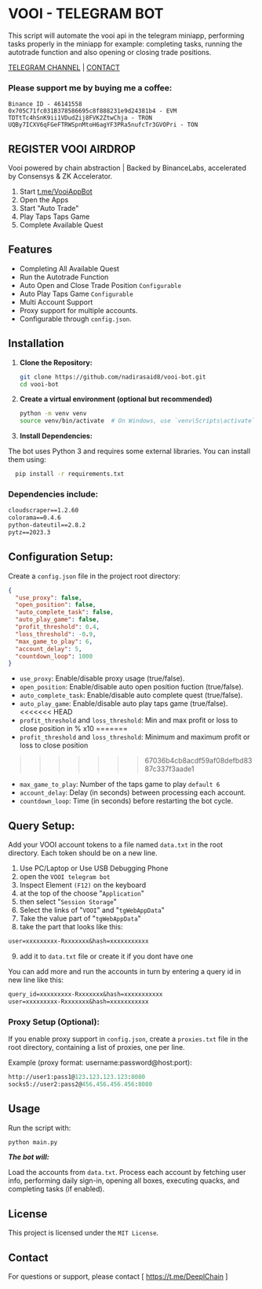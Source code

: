 # VOOI - TELEGRAM BOT

This script will automate the vooi api in the telegram miniapp, performing tasks properly in the miniapp for example: completing tasks, running the autotrade function and also opening or closing trade positions.

[TELEGRAM CHANNEL](https://t.me/Deeplchain) | [CONTACT](https://t.me/imspecials)

### Please support me by buying me a coffee: 
```
Binance ID - 46141558
0x705C71fc031B378586695c8f888231e9d24381b4 - EVM
TDTtTc4hSnK9ii1VDudZij8FVK2ZtwChja - TRON
UQBy7ICXV6qFGeFTRWSpnMtoH6agYF3PRa5nufcTr3GVOPri - TON
```

## REGISTER VOOI AIRDROP

 Vooi powered by chain abstraction | Backed by BinanceLabs, accelerated by Consensys & ZK Accelerator.
 
 1. Start [t.me/VooiAppBot](https://t.me/VooiAppBot/vooi?startapp=frenIDOP3yODG)
 2. Open the Apps 
 3. Start "Auto Trade"
 4. Play Taps Taps Game
 5. Complete Available Quest

## Features
- Completing All Available Quest
- Run the Autotrade Function
- Auto Open and Close Trade Position `Configurable`
- Auto Play Taps Game `Configurable`
- Multi Account Support 
- Proxy support for multiple accounts.
- Configurable through `config.json`.

## Installation

1. **Clone the Repository:**

   ```bash
   git clone https://github.com/nadirasaid8/vooi-bot.git
   cd vooi-bot
      ```
2. **Create a virtual environment (optional but recommended)**

    ```bash
    python -m venv venv
    source venv/bin/activate  # On Windows, use `venv\Scripts\activate`
    ```

3. **Install Dependencies:**

The bot uses Python 3 and requires some external libraries. You can install them using:

  ```bash
    pip install -r requirements.txt
  ```

### Dependencies include:

   ```txt
cloudscraper==1.2.60
colorama==0.4.6
python-dateutil==2.8.2
pytz==2023.3
   ```

## Configuration Setup:

Create a `config.json` file in the project root directory:

   ```json
 {
     "use_proxy": false,
     "open_position": false,
     "auto_complete_task": false,
     "auto_play_game": false,
     "profit_threshold": 0.4,
     "loss_threshold": -0.9,
     "max_game_to_play": 6,
     "account_delay": 5,
     "countdown_loop": 1000
 }
   ```
- `use_proxy`: Enable/disable proxy usage (true/false).
- `open_position`: Enable/disable auto open position fuction (true/false).
- `auto_complete_task`: Enable/disable auto complete quest (true/false).
- `auto_play_game`: Enable/disable auto play taps game (true/false).
<<<<<<< HEAD
- `profit_threshold` and `loss_threshold`: Min and max profit or loss to close position in % x10
=======
- `profit_threshold` and `loss_threshold`: Minimum and maximum profit or loss to close position
>>>>>>> 67036b4cb8acdf59af08defbd8387c337f3aade1
- `max_game_to_play`: Number of the taps game to play `default 6`
- `account_delay`: Delay (in seconds) between processing each account.
- `countdown_loop`: Time (in seconds) before restarting the bot cycle.

## Query Setup:

Add your VOOI account tokens to a file named `data.txt` in the root directory. Each token should be on a new line.

1. Use PC/Laptop or Use USB Debugging Phone
2. open the `VOOI telegram bot`
3. Inspect Element `(F12)` on the keyboard
4. at the top of the choose "`Application`" 
5. then select "`Session Storage`" 
6. Select the links of "`VOOI`" and "`tgWebAppData`"
7. Take the value part of "`tgWebAppData`"
8. take the part that looks like this: 

```txt 
user=xxxxxxxxx-Rxxxxxxx&hash=xxxxxxxxxxx
```
9. add it to `data.txt` file or create it if you dont have one


You can add more and run the accounts in turn by entering a query id in new line like this:
```txt
query_id=xxxxxxxxx-Rxxxxxxx&hash=xxxxxxxxxxx
user=xxxxxxxxx-Rxxxxxxx&hash=xxxxxxxxxxx
```

### Proxy Setup (Optional):

If you enable proxy support in `config.json`, create a `proxies.txt` file in the root directory, containing a list of proxies, one per line.

Example (proxy format: username:password@host:port):

   ```graphql
http://user1:pass1@123.123.123.123:8080
socks5://user2:pass2@456.456.456.456:8080
   ```

## Usage
Run the script with:

   ```bash
python main.py
   ```

***The bot will:***

Load the accounts from `data.txt`.
Process each account by fetching user info, performing daily sign-in, opening all boxes, executing quacks, and completing tasks (if enabled).

## License
This project is licensed under the `MIT License`.

## Contact
For questions or support, please contact [ https://t.me/DeeplChain ]